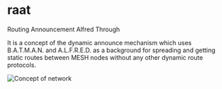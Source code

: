 # raat
Routing Announcement Alfred Through

It is a concept of the dynamic announce mechanism which uses B.A.T.M.A.N. and A.L.F.R.E.D. as a background for spreading and getting static routes between MESH nodes without any other dynamic route protocols.

![Concept of network](https://github.com/nickbash11/raat/blob/main/raat.png)
